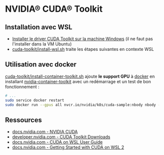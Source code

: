 # NVIDIA® CUDA® Toolkit

## Installation avec WSL

* [Installer le driver CUDA Toolkit sur la machine Windows](https://docs.nvidia.com/cuda/wsl-user-guide/index.html#step-1-install-nvidia-driver-for-gpu-support) (il ne faut pas l'installer dans la VM Ubuntu)
* [cuda-toolkit/install-wsl.sh](install-wsl.sh) traite les étapes suivantes en contexte WSL

## Utilisation avec docker

[cuda-toolkit/install-container-toolkit.sh](install-container-toolkit.sh) ajoute **le support GPU** à [docker](../docker/README.md) en installant [nvidia-container-toolkit](https://docs.nvidia.com/datacenter/cloud-native/container-toolkit/latest/install-guide.html) avec un redémarrage et un test de bon fonctionnement :

```bash
# ...
sudo service docker restart
sudo docker run --gpus all nvcr.io/nvidia/k8s/cuda-sample:nbody nbody -gpu -benchmark
```

## Ressources

* [docs.nvidia.com - NVIDIA CUDA](https://docs.nvidia.com/cuda/doc/index.html)
* [developer.nvidia.com - CUDA Toolkit Downloads](https://developer.nvidia.com/cuda-downloads)
* [docs.nvidia.com - CUDA on WSL User Guide](https://docs.nvidia.com/cuda/wsl-user-guide/index.html)
* [docs.nvidia.com - Getting Started with CUDA on WSL 2](https://docs.nvidia.com/cuda/wsl-user-guide/index.html#getting-started-with-cuda-on-wsl-2)
